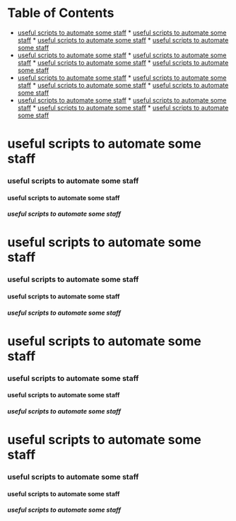Table of Contents
=================

   * [useful scripts to automate some staff](#useful-scripts-to-automate-some-staff)
         * [useful scripts to automate some staff](#useful-scripts-to-automate-some-staff-1)
            * [useful scripts to automate some staff](#useful-scripts-to-automate-some-staff-2)
               * [useful scripts to automate some staff](#useful-scripts-to-automate-some-staff-3)
   * [useful scripts to automate some staff](#useful-scripts-to-automate-some-staff-4)
         * [useful scripts to automate some staff](#useful-scripts-to-automate-some-staff-5)
            * [useful scripts to automate some staff](#useful-scripts-to-automate-some-staff-6)
               * [useful scripts to automate some staff](#useful-scripts-to-automate-some-staff-7)
   * [useful scripts to automate some staff](#useful-scripts-to-automate-some-staff-8)
         * [useful scripts to automate some staff](#useful-scripts-to-automate-some-staff-9)
            * [useful scripts to automate some staff](#useful-scripts-to-automate-some-staff-10)
               * [useful scripts to automate some staff](#useful-scripts-to-automate-some-staff-11)
   * [useful scripts to automate some staff](#useful-scripts-to-automate-some-staff-12)
         * [useful scripts to automate some staff](#useful-scripts-to-automate-some-staff-13)
            * [useful scripts to automate some staff](#useful-scripts-to-automate-some-staff-14)
               * [useful scripts to automate some staff](#useful-scripts-to-automate-some-staff-15)

# useful scripts to automate some staff
### useful scripts to automate some staff
#### useful scripts to automate some staff
##### useful scripts to automate some staff
# useful scripts to automate some staff
### useful scripts to automate some staff
#### useful scripts to automate some staff
##### useful scripts to automate some staff
# useful scripts to automate some staff
### useful scripts to automate some staff
#### useful scripts to automate some staff
##### useful scripts to automate some staff
# useful scripts to automate some staff
### useful scripts to automate some staff
#### useful scripts to automate some staff
##### useful scripts to automate some staff


